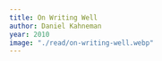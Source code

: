 ```yaml
---
title: On Writing Well
author: Daniel Kahneman
year: 2010
image: "./read/on-writing-well.webp"
---
```


